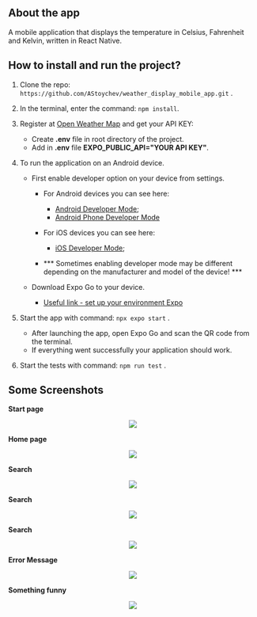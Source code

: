 ## About the app

A mobile application that displays the temperature in Celsius, Fahrenheit and Kelvin, written in React Native.


## How to install and run the project?

1. Clone the repo: `https://github.com/AStoychev/weather_display_mobile_app.git` .

2. In the terminal, enter the command: `npm install`.

3. Register at [Open Weather Map](https://openweathermap.org/) and get your API KEY:
    - Create **.env** file in root directory of the project.
    - Add in **.env** file **EXPO_PUBLIC_API="YOUR API KEY"**.

4. To run the application on an Android device.
    - First enable developer option on your device from settings.
        * For Android devices you can see here:
            - [Android Developer Mode](https://developer.android.com/studio/debug/dev-options);
            - [Android Phone Developer Mode](https://www.digitaltrends.com/mobile/how-to-get-developer-options-on-android/)

        * For iOS devices you can see here:
            - [iOS Developer Mode](https://docs.expo.dev/guides/ios-developer-mode/);

        * *** Sometimes enabling developer mode may be different depending on the manufacturer and model of the device! ***
        
    - Download Expo Go to your device.
        - [Useful link - set up your environment Expo](https://docs.expo.dev/get-started/set-up-your-environment/?platform=android&device=physical)

5. Start the app with command: `npx expo start` .
    - After launching the app, open Expo Go and scan the QR code from the terminal.
    - If everything went successfully your application should work.

6. Start the tests with command: `npm run test` .


## Some Screenshots

**Start page**
<p align="center">
  <img src="https://github.com/AStoychev/weather_display_mobile_app/blob/master/assets/Screenshots/start-screen.jpg">
</p>

**Home page**
<p align="center">
  <img src="https://github.com/AStoychev/weather_display_mobile_app/blob/master/assets/Screenshots/home.jpg">
</p>

**Search**
<p align="center">
  <img src="https://github.com/AStoychev/weather_display_mobile_app/blob/master/assets/Screenshots/search-first.jpg">
</p>

**Search**
<p align="center">
  <img src="https://github.com/AStoychev/weather_display_mobile_app/blob/master/assets/Screenshots/search-second.jpg">
</p>

**Search**
<p align="center">
  <img src="https://github.com/AStoychev/weather_display_mobile_app/blob/master/assets/Screenshots/search-third.jpg">
</p>

**Error Message**
<p align="center">
  <img src="https://github.com/AStoychev/weather_display_mobile_app/blob/master/assets/Screenshots/error.jpg">
</p>

**Something funny**
<p align="center">
  <img src="https://github.com/AStoychev/weather_display_mobile_app/blob/master/assets/Screenshots/carrot.jpg">
</p>

